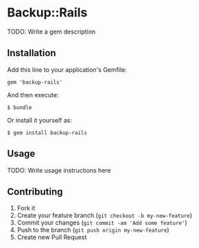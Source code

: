 # Backup::Rails

TODO: Write a gem description

## Installation

Add this line to your application's Gemfile:

    gem 'backup-rails'

And then execute:

    $ bundle

Or install it yourself as:

    $ gem install backup-rails

## Usage

TODO: Write usage instructions here

## Contributing

1. Fork it
2. Create your feature branch (`git checkout -b my-new-feature`)
3. Commit your changes (`git commit -am 'Add some feature'`)
4. Push to the branch (`git push origin my-new-feature`)
5. Create new Pull Request
